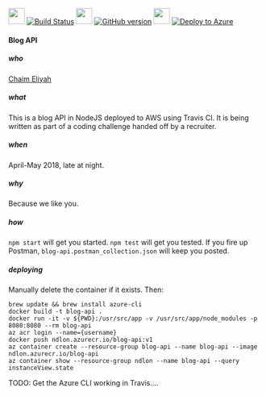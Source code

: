 <img src="https://travis-ci.com/images/logos/Tessa-pride-4.png" width=32 height=32 /> [![Build Status](https://travis-ci.org/chaim1221/blog-api.svg?branch=master)](https://travis-ci.org/chaim1221/blog-api) <img src="https://assets-cdn.github.com/images/modules/logos_page/Octocat.png" width=32 height=32 /> [![GitHub version](https://badge.fury.io/gh/chaim1221%2Fblog-api.svg)](https://badge.fury.io/gh/chaim1221%2Fblog-api) <img src="https://i1.wp.com/buildazure.com/wp-content/uploads/2017/09/Azure.png?w=519&ssl=1" width=32 height=32 /> [![Deploy to Azure](http://azuredeploy.net/deploybutton.png)](https://azuredeploy.net/)

#### Blog API

##### who
[Chaim Eliyah](https://github.com/chaim1221)

##### what
This is a blog API in NodeJS deployed to AWS using Travis CI. It is being written as part of a coding challenge handed off by a recruiter.  

##### when
April-May 2018, late at night.

##### why
Because we like you.

##### how
`npm start` will get you started.
`npm test` will get you tested.
If you fire up Postman, `blog-api.postman_collection.json` will keep you posted.

##### deploying
Manually delete the container if it exists. Then:  
```
brew update && brew install azure-cli
docker build -t blog-api .
docker run -it -v ${PWD}:/usr/src/app -v /usr/src/app/node_modules -p 8080:8080 --rm blog-api
az acr login --name={username}
docker push ndlon.azurecr.io/blog-api:v1
az container create --resource-group blog-api --name blog-api --image ndlon.azurecr.io/blog-api
az container show --resource-group ndlon --name blog-api --query instanceView.state
```

TODO: Get the Azure CLI working in Travis....
